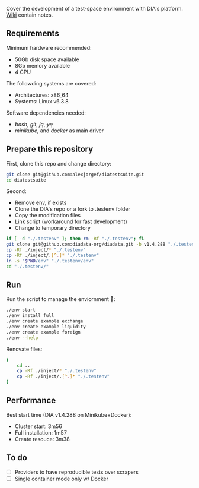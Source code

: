 Cover the development of a test-space environment with DIA's platform. [Wiki](https://github.com/alexjorgef/diatestsuite/wiki) contain notes.

## Requirements

Minimum hardware recommended:

* 50Gb disk space available
* 8Gb memory available
* 4 CPU

The followding systems are covered:

* Architectures: x86_64
* Systems: Linux v6.3.8

Software dependencies needed:

* *bash*, *git*, *jq*, ~~*yq*~~
* *minikube*, and *docker* as main driver

## Prepare this repository

First, clone this repo and change directory:

```sh
git clone git@github.com:alexjorgef/diatestsuite.git
cd diatestsuite
```

Second:

* Remove env, if exists
* Clone the DIA's repo or a fork to .testenv folder
* Copy the modification files
* Link script (workaround for fast development)
* Change to temporary directory

```sh
if [ -d "./.testenv" ]; then rm -Rf "./.testenv"; fi
git clone git@github.com:diadata-org/diadata.git -b v1.4.288 "./.testenv"
cp -Rf ./inject/* "./.testenv"
cp -Rf ./inject/.[^.]* "./.testenv"
ln -s "$PWD/env" "./.testenv/env"
cd "./.testenv/"
```

## Run

Run the script to manage the enviornment 🚀:

```sh
./env start
./env install full
./env create example exchange
./env create example liquidity
./env create example foreign
./env --help
```

Renovate files:

```sh
(
    cd ..
    cp -Rf ./inject/* "./.testenv"
    cp -Rf ./inject/.[^.]* "./.testenv"
)
```

## Performance

Best start time (DIA v1.4.288 on Minikube+Docker):

* Cluster start: 3m56
* Full installation: 1m57
* Create resouce: 3m38

## To do

* [ ] Providers to have reproducible tests over scrapers
* [ ] Single container mode only w/ Docker